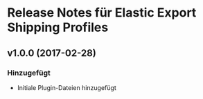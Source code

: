 # Release Notes für Elastic Export Shipping Profiles

## v1.0.0 (2017-02-28)

### Hinzugefügt
- Initiale Plugin-Dateien hinzugefügt
